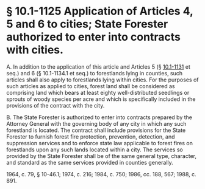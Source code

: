 # § 10.1-1125 Application of Articles 4, 5 and 6 to cities; State Forester authorized to enter into contracts with cities.

<p>A. In addition to the application of this article and Articles 5 (§ <a href='/vacode/10.1-1131/'>10.1-1131</a> et seq.) and 6 (§ 10.1-1134.1 et seq.) to forestlands lying in counties, such articles shall also apply to forestlands lying within cities. For the purposes of such articles as applied to cities, forest land shall be considered as comprising land which bears at least eighty well-distributed seedlings or sprouts of woody species per acre and which is specifically included in the provisions of the contract with the city.</p><p>B. The State Forester is authorized to enter into contracts prepared by the Attorney General with the governing body of any city in which any such forestland is located. The contract shall include provisions for the State Forester to furnish forest fire protection, prevention, detection, and suppression services and to enforce state law applicable to forest fires on forestlands upon any such lands located within a city. The services so provided by the State Forester shall be of the same general type, character, and standard as the same services provided in counties generally.</p><p>1964, c. 79, § 10-46.1; 1974, c. 216; 1984, c. 750; 1986, cc. 188, 567; 1988, c. 891.</p>